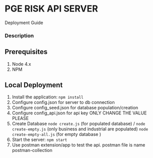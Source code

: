

# PGE RISK API SERVER
Deployment Guide

### Description

## Prerequisites
1. Node 4.x
2. NPM



## Local Deployment
1. Install the application: `npm install`
2. Configure config.json for server to db connection
3. Configure config_seed.json for database population/creation
4. Configure config_api.json for api key ONLY CHANGE THE VALUE PLEASE
5. Create Database 
`node create.js` (for populated database) /
`node create-empty.js` (only business and industrial are populated)
`node create-empty-all.js` (for empty database )
6. Start the server: `npm start`
7. Use postman extension/app to test the api. postman file is name postman-collection


